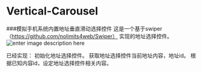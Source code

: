 # Vertical-Carousel
###模拟手机系统内置地址垂直滑动选择控件
这是一个基于swiper（https://github.com/nolimits4web/Swiper） 实现的地址选择控件。
![enter image description here](http://7xi9ky.com1.z0.glb.clouddn.com/carousel.jpg)

已经实现：
初始化地址选择控件。
获取地址选择控件当前地址内容，地址id。
根据已知内容id，设定地址选择控件相关内容。
